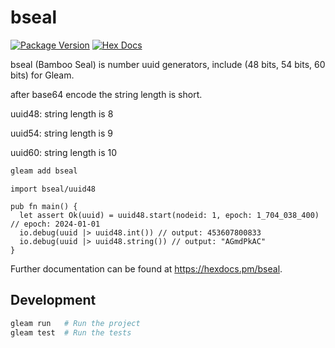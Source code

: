 # bseal

[![Package Version](https://img.shields.io/hexpm/v/bseal)](https://hex.pm/packages/bseal)
[![Hex Docs](https://img.shields.io/badge/hex-docs-ffaff3)](https://hexdocs.pm/bseal/)

bseal (Bamboo Seal) is number uuid generators, include (48 bits, 54 bits, 60 bits) for Gleam.

after base64 encode the string length is short.

uuid48: string length is 8

uuid54: string length is 9

uuid60: string length is 10

```sh
gleam add bseal
```
```gleam
import bseal/uuid48

pub fn main() {
  let assert Ok(uuid) = uuid48.start(nodeid: 1, epoch: 1_704_038_400) // epoch: 2024-01-01
  io.debug(uuid |> uuid48.int()) // output: 453607800833
  io.debug(uuid |> uuid48.string()) // output: "AGmdPkAC"
}
```

Further documentation can be found at <https://hexdocs.pm/bseal>.

## Development

```sh
gleam run   # Run the project
gleam test  # Run the tests
```

